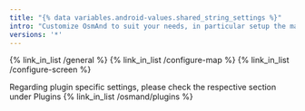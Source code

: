 ```yaml
---
title: "{% data variables.android-values.shared_string_settings %}"
intro: "Сustomize OsmAnd to suit your needs, in particular setup the map screen and configure the map appearance."
versions: '*'
---
```



{% link_in_list /general %}
{% link_in_list /configure-map %}
{% link_in_list /configure-screen %}

Regarding plugin specific settings, please check the respective section under Plugins
{% link_in_list /osmand/plugins %}
